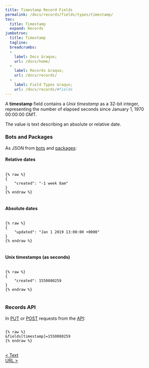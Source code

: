```yaml
---
title: Timestamp Record Fields
permalink: /docs/records/fields/types/timestamp/
toc:
  title: Timestamp
  expand: Records
jumbotron:
  title: Timestamp
  tagline: 
  breadcrumbs:
  -
    label: Docs &raquo;
    url: /docs/home/
  -
    label: Records &raquo;
    url: /docs/records/
  -
    label: Field Types &raquo;
    url: /docs/records/#fields
---
```


A **timestamp** field contains a _Unix timestamp_ as a 32-bit integer, representing the number of elapsed seconds since January 1, 1970 00:00:00 GMT.

The value is text describing an absolute or relative date.

### Bots and Packages

As JSON from [bots](/docs/bots/) and [packages](/docs/packages/):

#### Relative dates

<pre>
<code class="language-json">
{% raw %}
{
	"created": "-1 week 8am"
}
{% endraw %}
</code>
</pre>

#### Absolute dates

<pre>
<code class="language-json">
{% raw %}
{
	"updated": "Jan 1 2019 13:00:00 +0000"
}
{% endraw %}
</code>
</pre>

#### Unix timestamps (as seconds)

<pre>
<code class="language-json">
{% raw %}
{
	"created": 1550080259
}
{% endraw %}
</code>
</pre>

### Records API

In [PUT](/docs/api/endpoints/records/#update) or [POST](/docs/api/endpoints/records/#create) requests from the [API](/docs/api/):

<pre>
<code class="language-text">
{% raw %}
&amp;fields[timestamp]=1550080259
{% endraw %}
</code>
</pre>

<div class="section-nav">
	<div class="left">
		<a href="/docs/records/fields/types/text/" class="prev">&lt; Text</a>
	</div>
	<div class="right align-right">
		<a href="/docs/records/fields/types/url/" class="next">URL &gt;</a>
	</div>
</div>
<div class="clear"></div>